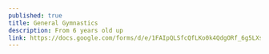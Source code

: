 ```yaml
---
published: true
title: General Gymnastics
description: From 6 years old up
link: https://docs.google.com/forms/d/e/1FAIpQLSfcQfLKo0k4QdgORf_6g5LXsMJfQwm1_aI9NG2h95aHiNtpUg/viewform?usp=sf_link
---
```

